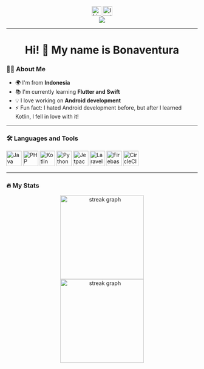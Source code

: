 <div align="center">
  <a href="https://linkedin.com/in/bonaventurajulio">
    <img src="https://img.shields.io/static/v1?message=LinkedIn&logo=linkedin&label=&color=0077B5&logoColor=white&labelColor=&style=for-the-badge" height="25" alt="LinkedIn logo" />
  </a>
  <a href="https://instagram.com/a.bnvt15">
    <img src="https://img.shields.io/static/v1?message=Instagram&logo=instagram&label=&color=E4405F&logoColor=white&labelColor=&style=for-the-badge" height="25" alt="Instagram logo" />
  </a>
</div>
<div align="center">
  <img src="https://visitor-badge.laobi.icu/badge?page_id=bona1507.bona1507" />
</div>

---

<h1 align="center">Hi! 👋 My name is Bonaventura</h1>

### 👩‍💻 About Me

- 🌍 I'm from **Indonesia**  
- 📚 I'm currently learning **Flutter and Swift**  
- 💡 I love working on **Android development**  
- ⚡ Fun fact: I hated Android development before, but after I learned Kotlin, I fell in love with it!  

---

### 🛠 Languages and Tools  

<div align="left">
  <img src="https://cdn.jsdelivr.net/gh/devicons/devicon/icons/java/java-original-wordmark.svg" height="40" alt="Java" />
  <img src="https://cdn.jsdelivr.net/gh/devicons/devicon/icons/php/php-original.svg" height="40" alt="PHP" />
  <img src="https://cdn.jsdelivr.net/gh/devicons/devicon/icons/kotlin/kotlin-original.svg" height="40" alt="Kotlin" />
  <img src="https://cdn.jsdelivr.net/gh/devicons/devicon/icons/python/python-original.svg" height="40" alt="Python" />
  <img src="https://cdn.jsdelivr.net/gh/devicons/devicon@latest/icons/jetpackcompose/jetpackcompose-original.svg" height="40" alt="Jetpack Compose"/>
  <img src="https://cdn.jsdelivr.net/gh/devicons/devicon@latest/icons/laravel/laravel-original.svg" height="40" alt="Laravel" />
  <img src="https://cdn.jsdelivr.net/gh/devicons/devicon/icons/firebase/firebase-plain-wordmark.svg" height="40" alt="Firebase" />
  <img src="https://cdn.jsdelivr.net/gh/devicons/devicon/icons/circleci/circleci-plain.svg" height="40" alt="CircleCI" />
</div>

---

### 🔥 My Stats
<div align="center">
  <img src="https://github-readme-stats.vercel.app/api/top-langs/?username=bona1507&hide_title=false&layout=compact&card_width=320&langs_count=5&theme=dracula&hide_border=false" height="220" alt="streak graph" />
</div>
<div align="center">
  <img src="https://streak-stats.demolab.com?user=bona1507&locale=en&mode=daily&theme=dark&hide_border=false&border_radius=5&order=3" height="220" alt="streak graph" />
</div>
